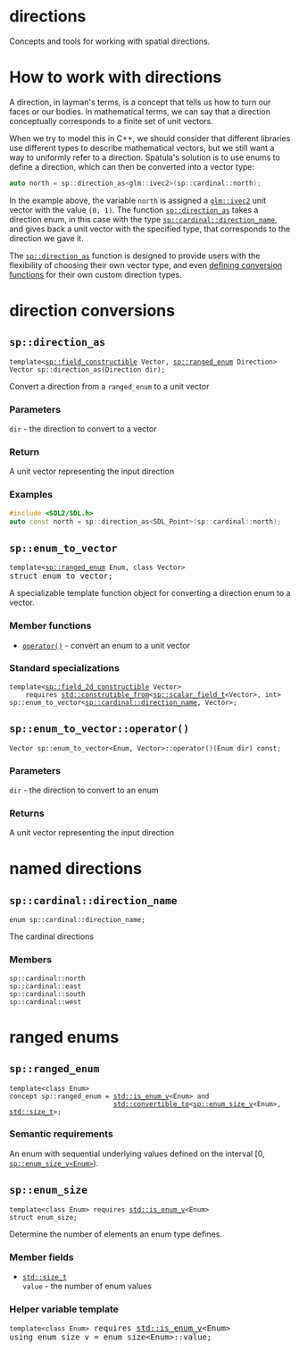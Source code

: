 # directions

Concepts and tools for working with spatial directions.

# How to work with directions

A direction, in layman's terms, is a concept that tells us how to turn our faces
or our bodies. In mathematical terms, we can say that a direction conceptually
corresponds to a finite set of unit vectors.

When we try to model this in C++, we should consider that different libraries
use different types to describe mathematical vectors, but we still want a way to
uniformly refer to a direction. Spatula's solution is to use enums to define a
direction, which can then be converted into a vector type:

```cpp
auto north = sp::direction_as<glm::ivec2>(sp::cardinal::north);
```

In the example above, the variable `north` is assigned a
[`glm::ivec2`](https://glm.g-truc.net/0.9.5/api/a00168.html#ga2ab812bd103527e2d6c62c2e2f5ee78f)
unit vector with the value `(0, 1)`. The function
[`sp::direction_as`](#Vector-direction_asdir) takes a direction enum, in this
case with the type
[`sp::cardinal::direction_name`](#enum-spcardinaldirection_name), and gives back
a unit vector with the specified type, that corresponds to the direction we gave
it.

The [`sp::direction_as`](#Vector-direction_asdir) function is designed to
provide users with the flexibility of choosing their own vector type, and even
[defining conversion functions](#struct-spenumtovector) for their own custom
direction types.

# direction conversions

## `sp::direction_as`
<pre>
<code><!-- language: lang-cpp -->template&lt;<a href="">sp::field_constructible</a> Vector, <a href="https://github.com/josiest/spatula/wiki/Directions#spranged_enum">sp::ranged_enum</a> Direction>
Vector sp::direction_as(Direction dir);
</code></pre>
Convert a direction from a `ranged_enum` to a unit vector

### Parameters
`dir` - the direction to convert to a vector

### Return
A unit vector representing the input direction

### Examples
```cpp
#include <SDL2/SDL.h>
auto const north = sp::direction_as<SDL_Point>(sp::cardinal::north);
```

## `sp::enum_to_vector`
<pre><code>template&lt;<a href="">sp::ranged_enum</a> Enum, class Vector></code>
struct enum_to_vector;
</pre>
A specializable template function object for converting a direction enum to a
vector.

### Member functions
- [`operator()`](#spenum_to_vectoroperator) - convert an enum to a unit vector

### Standard specializations

<pre>
<code>template&lt;<a href="">sp::field_2d_constructible</a> Vector>
    requires <a href="">std::construtible_from</a>&lt;<a href="">sp::scalar_field_t</a>&lt;Vector>, int>
sp::enum_to_vector<<a href="">sp::cardinal::direction_name</a>, Vector>;</code>
</pre>

## `sp::enum_to_vector::operator()`
<pre><code>Vector sp::enum_to_vector&lt;Enum, Vector>::operator()(Enum dir) const;</code>
</pre>

### Parameters
`dir` - the direction to convert to an enum

### Returns
A unit vector representing the input direction

# named directions

## `sp::cardinal::direction_name`
<pre><code>enum sp::cardinal::direction_name;</code></pre>
The cardinal directions

### Members
`sp::cardinal::north`  
`sp::cardinal::east`  
`sp::cardinal::south`  
`sp::cardinal::west`

# ranged enums

## `sp::ranged_enum`

<pre>
<code>template&lt;class Enum>
concept sp::ranged_enum = <a href="https://en.cppreference.com/w/cpp/types/is_enum">std::is_enum_v</a>&lt;Enum> and
                          <a href="https://en.cppreference.com/w/cpp/concepts/convertible_to">std::convertible_to</a>&lt;<a href="https://github.com/josiest/spatula/wiki/Directions#spenum_size">sp::enum_size_v</a>&lt;Enum>, <a href="https://en.cppreference.com/w/cpp/types/size_t">std::size_t</a>>;</code>
</pre>

### Semantic requirements

An enum with sequential underlying values defined on the interval
[0, [`sp::enum_size_v<Enum>`](#spenum_size)).

## `sp::enum_size`
<pre>
<code>template&lt;class Enum> requires <a href="https://en.cppreference.com/w/cpp/types/is_enum">std::is_enum_v</a>&lt;Enum>
struct enum_size;</code>
</pre>
Determine the number of elements an enum type defines.

### Member fields
- <code><a href="https://en.cppreference.com/w/cpp/types/size_t">std::size_t</a> value</code> - the number of enum values

### Helper variable template
<pre>
<code>template&lt;class Enum></code> requires <a href="https://en.cppreference.com/w/cpp/types/is_enum">std::is_enum_v</a>&lt;Enum>
using enum_size_v = enum_size&lt;Enum>::value;</code>
</pre>
